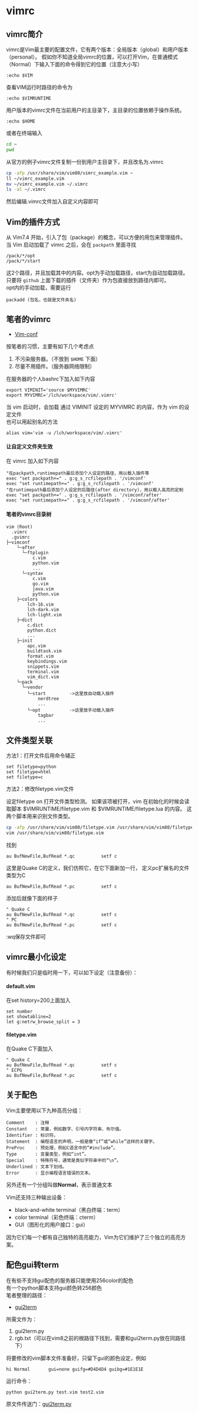 # vimrc

## vimrc简介
vimrc是Vim最主要的配置文件，它有两个版本：全局版本（global）和用户版本（personal）。
假如你不知道全局vimrc的位置，可以打开Vim，在普通模式（Normal）下输入下面的命令得到它的位置（注意大小写）
```
:echo $VIM
```

查看VIM运行时路径的命令为
```
:echo $VIMRUNTIME
```

用户版本的vimrc文件在当前用户的主目录下，主目录的位置依赖于操作系统。
```
:echo $HOME
```
或者在终端输入
```bash
cd ~
pwd
```

从官方的例子vimrc文件复制一份到用户主目录下，并且改名为.vimrc
```bash
cp -afp /usr/share/vim/vim80/vimrc_example.vim ~
ll ~/vimrc_example.vim
mv ~/vimrc_example.vim ~/.vimrc
ls -al ~/.vimrc
```

然后编辑.vimrc文件加入自定义内容即可

## Vim的插件方式
从 Vim7.4 开始，引入了包（package）的概念，可以方便的用包来管理插件。
当 Vim 启动加载了 vimrc 之后，会在 ``packpath`` 里面寻找
```
/pack/*/opt
/pack/*/start
```
这2个路径，并且加载其中的内容。opt为手动加载路径，start为自动加载路径。  
只要将 ``github`` 上面下载的插件（文件夹）作为包直接放到路径内即可。  
opt内的手动加载，需要运行
```
packadd (包名，也就是文件夹名)
```

## 笔者的vimrc
* [Vim-conf](Vim-conf)

按笔者的习惯，主要有如下几个考虑点
 1. 不污染服务器。（不放到 ``$HOME`` 下面）
 2. 尽量不用插件。（服务器网络限制）

在服务器的个人bashrc下加入如下内容
```
export VIMINIT='source $MYVIMRC'
export MYVIMRC='/lch/workspace/vim/.vimrc'
```
当 vim 启动时，会加载 通过 VIMINIT 设定的 MYVIMRC 的内容，作为 vim 的设定文件  
也可以用起别名的方法
```
alias vim='vim -u /lch/workspace/vim/.vimrc'
```

#### 让自定义文件夹生效
在 vimrc 加入如下内容
```
"在packpath,runtimepath最后添加个人设定的路径，用以载入插件等
exec "set packpath+=" . g:g_s_rcfilepath . '/vimconf'
exec "set runtimepath+=" . g:g_s_rcfilepath . '/vimconf'
"在runtimepath最后添加个人设定的后路径(after directory)，用以载入高亮的定制
exec "set packpath+=" . g:g_s_rcfilepath . '/vimconf/after'
exec "set runtimepath+=" . g:g_s_rcfilepath . '/vimconf/after'
```

#### 笔者的vimrc目录树
```
vim (Root)
  .vimrc
  .gvimrc
├─vimconf
    └─after
      └─ftplugin
          c.vim
          python.vim
          ...
      └─syntax
          c.vim
          go.vim
          java.vim
          python.vim
    ├─colors
        lch-16.vim
        lch-dark.vim
        lch-light.vim
    ├─dict
        c.dict
        python.dict
        ...
    ├─init
        apc.vim
        buildtask.vim
        format.vim
        keybindings.vim
        snippets.vim
        terminal.vim
        vim_dict.vim
    └─pack
      └─vendor
        └─start         ->这里放自动载入插件
            nerdtree
            ...
        └─opt           ->这里放手动载入插件
            tagbar
            ...
```

## 文件类型关联

方法1：打开文件后用命令辅正
```
set filetype=python
set filetype=html
set filetype=c
```

方法2：修改filetype.vim文件

设定filetype on 打开文件类型检测。
如果该项被打开，vim 在初始化的时候会读取脚本 \$VIMRUNTIME/filetype.vim 和 \$VIMRUNTIME/filetype.lua 的内容。
这两个脚本用来识别文件类型。
```bash
cp -afp /usr/share/vim/vim80/filetype.vim /usr/share/vim/vim80/filetype.vim_bak20230414
vim /usr/share/vim/vim80/filetype.vim
```
找到
```
au BufNewFile,BufRead *.qc			setf c
```
这里是Quake C的定义，我们仿照它，在它下面新加一行，
定义pc扩展名的文件类型为C
```
au BufNewFile,BufRead *.pc			setf c
```

添加后就像下面的样子
```
" Quake C
au BufNewFile,BufRead *.qc			setf c
" PC
au BufNewFile,BufRead *.pc			setf c
```

:wq保存文件即可

## vimrc最小化设定
有时候我们只是临时用一下，可以如下设定（注意备份）：

#### default.vim
在set history=200上面加入
```
set number
set showtabline=2
let g:netrw_browse_split = 3
```

#### filetype.vim
在Quake C下面加入
```
" Quake C
au BufNewFile,BufRead *.qc			setf c
" ECPG
au BufNewFile,BufRead *.pc			setf c
```

## 关于配色
Vim主要使用以下九种高亮分组：
```
Comment    : 注释
Constant   : 常量，例如数字、引号内字符串、布尔值。
Identifier : 标识符。
Statement  : 编程语言的声明，一般是像“if”或“while”这样的关键字。
PreProc    : 预处理，例如C语言中的“#include”。
Type       : 变量类型，例如“int”。
Special    : 特殊符号，通常是类似字符串中的“\n”。
Underlined : 文本下划线。
Error      : 显示编程语言错误的文本。
```
另外还有一个分组叫做**Normal**，表示普通文本  

Vim还支持三种输出设备：
* black-and-white terminal（黑白终端：term）  
* color terminal（彩色终端：cterm）  
* GUI（图形化的用户接口：gui）  

因为它们每一个都有自己独特的高亮能力，Vim为它们维护了三个独立的高亮方案。

## 配色gui转term
在有些不支持gui配色的服务器只能使用256color的配色  
有一个python脚本支持gui颜色转256颜色  
笔者整理的路径：  
* [gui2term](../Python/gui2term)  

所需文件为：  
1. gui2term.py
2. rgb.txt（可以在vim8之前的根路径下找到，需要和gui2term.py放在同路径下）  

将要修改的vim脚本文件准备好，只留下gui的颜色设定，例如
```
hi Normal       gui=none guifg=#D4D4D4 guibg=#1E1E1E
```
运行命令：
```
python gui2term.py test.vim test2.vim
```

原文件传送门：[gui2term.py](https://github.com/lilydjwg/winterpy/blob/master/pyexe/gui2term.py)







